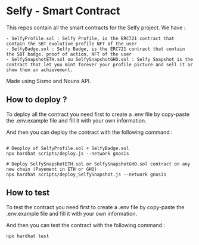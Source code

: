 # Selfy - Smart Contract

This repos contain all the smart contracts for the Selfy project.
We have :

    - SelfyProfile.sol : Selfy Profile, is the ERC721 contract that contain the SBT evolutive profile NFT of the user
    - SelfyBadge.sol : Selfy Badge, is the ERC721 contract that contain the SBT badge, proof of action, NFT of the user
    - SelfySnapshotETH.sol ou SelfySnapshotGHO.sol : Selfy Snapshot is the contract that let you mint forever your profile picture and sell it or show them an achievement.

Made using Sismo and Nouns API.

## How to deploy ?


To deploy all the contract you need first to create a .env file by copy-paste the .env.example file and fill it with your own information.

And then you can deploy the contract with the following command :
```shell

# Deoploy of SelfyProfile.sol + SelfyBadge.sol
npx hardhat scripts/deploy.js --network gnosis

# Deploy SelfySnapshotETH.sol or SelfySnapshotGHO.sol contract on any new chain (Payement in ETH or GHO)
npx hardhat scripts/deploy_SelfySnapshot.js --network gnosis
```

## How to test

To test the contract you need first to create a .env file by copy-paste the .env.example file and fill it with your own information.

And then you can test the contract with the following command :
```shell
npx hardhat test
```
